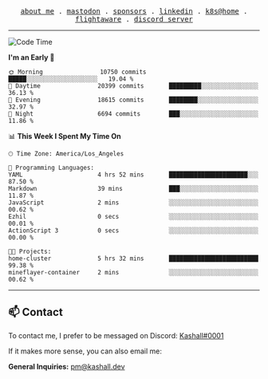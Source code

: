 <p align="center">
  <samp>
    <a href="https://jordanjones.org/">about me</a> .
    <a rel="me" href="https://mastodon.social/@kashall">mastodon</a> .
    <a href="https://github.com/sponsors/kashalls">sponsors</a> .
    <a href="https://linkedin.com/in/jordpjones">linkedin</a> .
    <a href="https://github.com/kashalls/home-cluster">k8s@home</a> .
    <a href="https://flightaware.com/adsb/stats/user/kashalls">flightaware</a> .
    <a href="https://discord.gg/V2WrCfqba9">discord server</a>
  </samp>
</p>

---

<!--START_SECTION:waka-->
![Code Time](http://img.shields.io/badge/Code%20Time-1%2C539%20hrs%2053%20mins-blue)

**I'm an Early 🐤** 

```text
🌞 Morning                10750 commits       █████░░░░░░░░░░░░░░░░░░░░   19.04 % 
🌆 Daytime                20399 commits       █████████░░░░░░░░░░░░░░░░   36.13 % 
🌃 Evening                18615 commits       ████████░░░░░░░░░░░░░░░░░   32.97 % 
🌙 Night                  6694 commits        ███░░░░░░░░░░░░░░░░░░░░░░   11.86 % 
```


📊 **This Week I Spent My Time On** 

```text
🕑︎ Time Zone: America/Los_Angeles

💬 Programming Languages: 
YAML                     4 hrs 52 mins       ██████████████████████░░░   87.50 % 
Markdown                 39 mins             ███░░░░░░░░░░░░░░░░░░░░░░   11.87 % 
JavaScript               2 mins              ░░░░░░░░░░░░░░░░░░░░░░░░░   00.62 % 
Ezhil                    0 secs              ░░░░░░░░░░░░░░░░░░░░░░░░░   00.01 % 
ActionScript 3           0 secs              ░░░░░░░░░░░░░░░░░░░░░░░░░   00.00 % 

🐱‍💻 Projects: 
home-cluster             5 hrs 32 mins       █████████████████████████   99.38 % 
mineflayer-container     2 mins              ░░░░░░░░░░░░░░░░░░░░░░░░░   00.62 % 
```


<!--END_SECTION:waka-->

---

## 📫 Contact

To contact me, I prefer to be messaged on Discord:  [Kashall#0001](https://discord.com/users/201077739589992448)

If it makes more sense, you can also email me:

**General Inquiries:** pm@kashall.dev  
